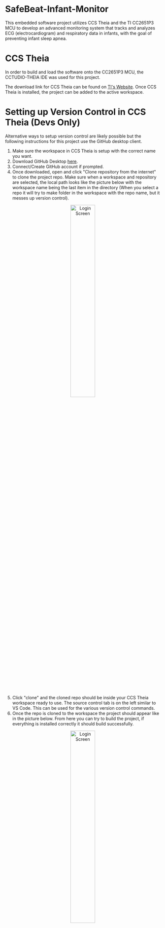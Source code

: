 # SafeBeat-Infant-Monitor
 This embedded software project utilizes CCS Theia and the TI CC2651P3 MCU to develop an advanced monitoring system that tracks and analyzes ECG (electrocardiogram) and respiratory data in infants, with the goal of preventing infant sleep apnea.  

# CCS Theia
In order to build and load the software onto the CC2651P3 MCU, the CCTUDIO-THEIA IDE was used for this project.  

The download link for CCS Theia can be found on [TI's Website](https://www.ti.com/tool/download/CCSTUDIO-THEIA). Once CCS Theia is installed, the project can be added to the active workspace.  

# Setting up Version Control in CCS Theia (Devs Only)
Alternative ways to setup version control are likely possible but the following instructions for this project use the GitHub desktop client.
1. Make sure the workspace in CCS Theia is setup with the correct name you want.
2. Download GitHub Desktop [here](https://desktop.github.com/download/).
3. Connect/Create GitHub account if prompted.
4. Once downloaded, open and click "Clone repository from the internet" to clone the project repo. Make sure when a workspace and repository are selected, the local path looks like the picture below with the workspace name being the last item in the directory (When you select a repo it will try to make folder in the workspace with the repo name, but it messes up version control).

<p align="center">
<img src=https://i.imgur.com/EB93kvP.png height="40%" width="40%" alt="Login Screen"/>
<br />
<br />

 5. Click "clone" and the cloned repo should be inside your CCS Theia workspace ready to use. The source control tab is on the left similar to VS Code. This can be used for the various version control commands.  
 6. Once the repo is cloned to the workspace the project should appear like in the picture below. From here you can try to build the project, if everything is installed correctly it should build successfully.

<p align="center">
<img src=https://i.imgur.com/viacCcD.png height="40%" width="40%" alt="Login Screen"/>
<br />
<br />

# SIMPLELINK SDK Download
The software development kit (SDK) for the CC2651P3 MCU was downloaded from TI's website in order to utilize the SDK's software support. If the SDK is not installed some header files will not be included in the main.c source file. Do not change installation directory of the SDK during the installation proccess.  
1. Download the [SDK](https://www.ti.com/product/CC2651P3#software-development) from the TI website. 
2. The default directory for the SDK should be C:\ti\simplelink_cc13xx_cc26xx_sdk_7_41_00_17
3. This directory will be added to the project in CCS Theie by navigating to the workspace with the cloned repo (Open the workspace from File -> Open Folder... -> Selecting the Workspace folder)
4. Once you are in the workspace add the SDK by navigating to File -> Preferences -> Code Composer Studio Settings... -> General (On left) -> Products
5. Once in the products window click the + in the top right and navigate to the SDK install location and click it... mine is C:\ti\simplelink_cc13xx_cc26xx_sdk_7_41_00_17
7. The SDK should show up in the Product Discovery Path Window like in the image below

<p align="center">
<img src=https://i.imgur.com/Sq5JZnz.png height="40%" width="40%" alt="Login Screen"/>
<br />
<br />
 
# Project Setup
All source files that can be edited are included in each projects src folder. The GitHub repo is set up so both projects can be compiled separately, since each will be loaded onto a separate MCU. Within the src folder, common.h contains any used libraries, header files, and macros used by the main project. Some of the header files in common.h include SDK driver inclusions that are required, while other header files are custom ones that can be changed. Within common.h the required SDK headers are shown in the first image below.
<br />
<br />
FOR ANY INCLUSIONS FROM THE SDK, THE DRIVER FOR IT MUST BE CONFIGURED USING "main.sysconfig" FOR THAT PROJECT. This is shown in the second image below, and any drivers that need to be configured can be done using the sysconfig GUI.
For example, in the first image we include the GPIO.h driver and SPI.h driver from the SDK, so when you go into the main.sysconfig GUI, both GPIO and SPI should have a green check by it, if they do not, the project will not compile.

<p align="center">
<img src=https://i.imgur.com/zj9DDPJ.png height="40%" width="40%" alt="Login Screen"/>
<br />
<br />

<p align="center">
<img src=https://i.imgur.com/wvmYZUw.png height="100%" width="100%" alt="Login Screen"/>
<br />
<br />

# Naming Standard
![image](https://github.com/user-attachments/assets/c1a33758-17f2-4f18-b4ec-6e7b8ec317fd)

# Helpful Links
[TI's SimpleLink Low Power F2 SDK Repository](https://github.com/TexasInstruments/simplelink-lowpower-f2-sdk)
<br />
[BLE5 Stack Example Repository](https://github.com/TexasInstruments/simplelink-ble5stack-examples)
